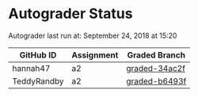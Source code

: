 # Autograder Status
Autograder last run at: September 24, 2018 at 15:20

| GitHub ID | Assignment | Graded Branch |
|-----------|------------|---------------|
| hannah47 | a2 | [graded-34ac2f](https://github.com/Fall2018COMP401-001/a2-hannah47/tree/graded-34ac2f) | 
| TeddyRandby | a2 | [graded-b6493f](https://github.com/Fall2018COMP401-001/a2-TeddyRandby/tree/graded-b6493f) | 
